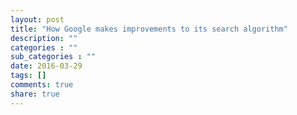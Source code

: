 ```yaml
---
layout: post
title: "How Google makes improvements to its search algorithm"
description: ""
categories : ""
sub_categories : ""
date: 2016-03-29
tags: []
comments: true
share: true
---
```




